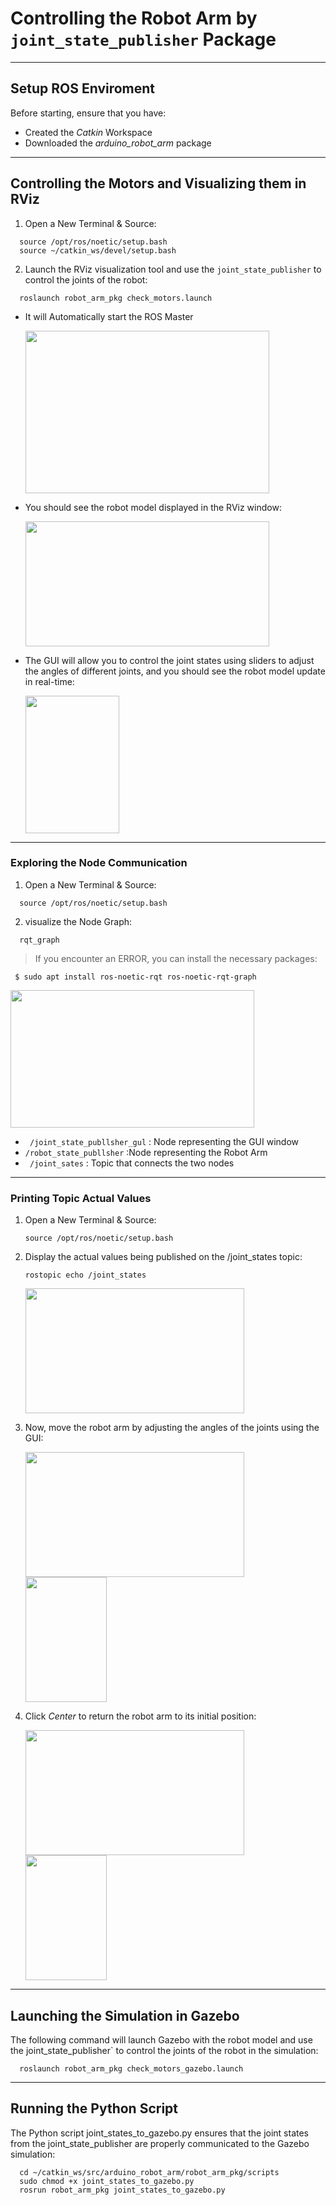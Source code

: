 # Controlling the Robot Arm by ``joint_state_publisher`` Package 


***

## Setup ROS Enviroment

Before starting, ensure that you have:
- Created the _Catkin_ Workspace
- Downloaded the _arduino_robot_arm_ package


***

## Controlling the Motors and Visualizing them in RViz

1. Open a New Terminal & Source:
```
  source /opt/ros/noetic/setup.bash
  source ~/catkin_ws/devel/setup.bash
```

2. Launch the RViz visualization tool and use the ``joint_state_publisher`` to control the joints of the robot:
```
  roslaunch robot_arm_pkg check_motors.launch
```

- It will Automatically start the ROS Master

    <img src="https://github.com/user-attachments/assets/6b155b17-0014-467e-9cca-79b6e8594806" width="390" height="260">


- You should see the robot model displayed in the RViz window:

    <img src="https://github.com/user-attachments/assets/90fe9493-5fe0-46cd-ba6b-99d4ae63933d" width="390" height="200">


- The GUI will allow you to control the joint states using sliders to adjust the angles of different joints, and you should see the robot model update in real-time:
  
    <img src="https://github.com/user-attachments/assets/c1c61152-4bd7-40b0-a50e-cba3f149f1bf" width="150" height="220">



***

### Exploring the Node Communication

1. Open a New Terminal & Source:
```
  source /opt/ros/noetic/setup.bash
```

2. visualize the Node Graph:
```
  rqt_graph
```

> If you encounter an ERROR, you can install the necessary packages:

  ```
   $ sudo apt install ros-noetic-rqt ros-noetic-rqt-graph
   ```

   <img src="https://github.com/user-attachments/assets/b89a6a92-23bd-445f-b6dc-34496f3afb4d" width="390" height="220">


- `` /joint_state_publlsher_gul`` :  Node representing the GUI window
- ``/robot_state_publlsher`` :Node representing the Robot Arm
- `` /joint_sates`` :  Topic that connects the two nodes



***

### Printing Topic Actual Values

1. Open a New Terminal & Source:
    ```
   source /opt/ros/noetic/setup.bash
    ```

2. Display the actual values being published on the /joint_states topic:

    ```
    rostopic echo /joint_states
    ```

     <img src="https://github.com/user-attachments/assets/8465197c-5ed5-4082-b7e5-014c753ea81f" width="350" height="200">



3. Now, move the robot arm by adjusting the angles of the joints using the GUI:

   <img src="https://github.com/user-attachments/assets/cf51a79b-d0dc-44b3-8407-6356ace51a70" width="350" height="200">
   <img src="https://github.com/user-attachments/assets/32b7923a-d280-4b1e-a1b5-2a04bba49b87" width="130" height="200">


4. Click _Center_ to return the robot arm to its initial position:

   <img src="https://github.com/user-attachments/assets/776e61e5-8964-45a2-a2bb-ea7361dfad39" width="350" height="200">
   <img src="https://github.com/user-attachments/assets/8bf8c20d-05d9-459c-8624-a91e998bcf6d" width="130" height="200">


***

## Launching the Simulation in Gazebo

The following command will launch Gazebo with the robot model and use the joint_state_publisher` to control the joints of the robot in the simulation:
```
  roslaunch robot_arm_pkg check_motors_gazebo.launch
```


***

## Running the Python Script
The Python script joint_states_to_gazebo.py ensures that the joint states from the joint_state_publisher are properly communicated to the Gazebo simulation:
```
  cd ~/catkin_ws/src/arduino_robot_arm/robot_arm_pkg/scripts
  sudo chmod +x joint_states_to_gazebo.py
  rosrun robot_arm_pkg joint_states_to_gazebo.py
```
